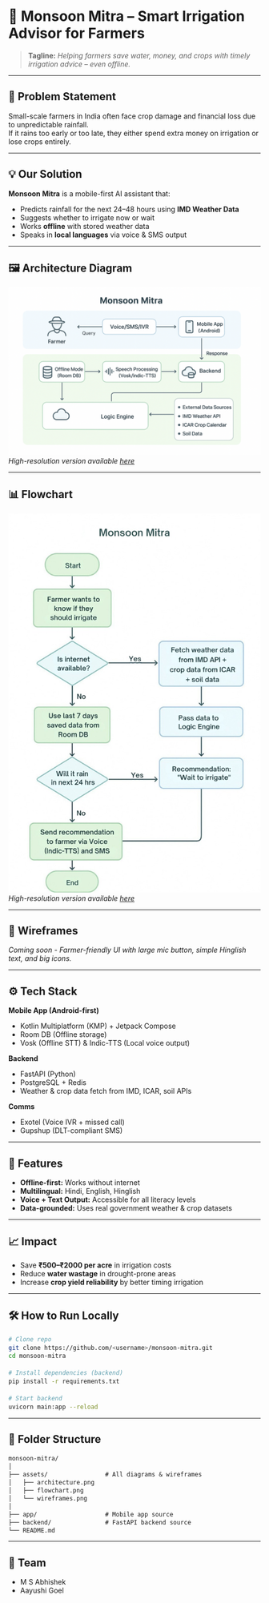 # 🌾 Monsoon Mitra – Smart Irrigation Advisor for Farmers

> **Tagline:** *Helping farmers save water, money, and crops with timely irrigation advice – even offline.*

---

## 📜 Problem Statement

Small-scale farmers in India often face crop damage and financial loss due to unpredictable rainfall.  
If it rains too early or too late, they either spend extra money on irrigation or lose crops entirely.

---

## 💡 Our Solution

**Monsoon Mitra** is a mobile-first AI assistant that:

- Predicts rainfall for the next 24–48 hours using **IMD Weather Data**
- Suggests whether to irrigate now or wait
- Works **offline** with stored weather data
- Speaks in **local languages** via voice & SMS output

---

## 🖼 Architecture Diagram

![Architecture Diagram](assets/architecture.png)  
*High-resolution version available [here](assets/architecture.png)*

---

## 📊 Flowchart

![Flowchart](assets/flowchart.png)  
*High-resolution version available [here](assets/flowchart.png)*

---

## 📱 Wireframes

*Coming soon - Farmer-friendly UI with large mic button, simple Hinglish text, and big icons.*

---

## ⚙️ Tech Stack

**Mobile App (Android-first)**
- Kotlin Multiplatform (KMP) + Jetpack Compose
- Room DB (Offline storage)
- Vosk (Offline STT) & Indic-TTS (Local voice output)

**Backend**
- FastAPI (Python)
- PostgreSQL + Redis
- Weather & crop data fetch from IMD, ICAR, soil APIs

**Comms**
- Exotel (Voice IVR + missed call)
- Gupshup (DLT-compliant SMS)

---

## 🚀 Features

- **Offline-first:** Works without internet
- **Multilingual:** Hindi, English, Hinglish
- **Voice + Text Output:** Accessible for all literacy levels
- **Data-grounded:** Uses real government weather & crop datasets

---

## 📈 Impact

- Save **₹500–₹2000 per acre** in irrigation costs
- Reduce **water wastage** in drought-prone areas
- Increase **crop yield reliability** by better timing irrigation

---

## 🛠 How to Run Locally

```bash
# Clone repo
git clone https://github.com/<username>/monsoon-mitra.git
cd monsoon-mitra

# Install dependencies (backend)
pip install -r requirements.txt

# Start backend
uvicorn main:app --reload
```

---

## 📂 Folder Structure

```
monsoon-mitra/
│
├── assets/                # All diagrams & wireframes
│   ├── architecture.png
│   ├── flowchart.png
│   └── wireframes.png
│
├── app/                   # Mobile app source
├── backend/               # FastAPI backend source
└── README.md
```

---

## 👥 Team

- M S Abhishek
- Aayushi Goel